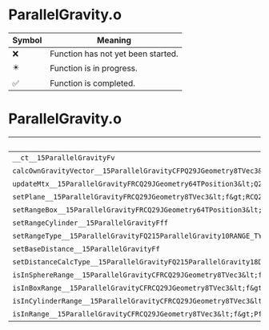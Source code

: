 # ParallelGravity.o
| Symbol | Meaning 
| ------------- | ------------- 
| :x: | Function has not yet been started. 
| :eight_pointed_black_star: | Function is in progress. 
| :white_check_mark: | Function is completed. 


# ParallelGravity.o
| Symbol | Decompiled? |
| ------------- | ------------- |
| `__ct__15ParallelGravityFv` | :white_check_mark: |
| `calcOwnGravityVector__15ParallelGravityCFPQ29JGeometry8TVec3&lt;f&gt;PfRCQ29JGeometry8TVec3&lt;f&gt;` | :white_check_mark: |
| `updateMtx__15ParallelGravityFRCQ29JGeometry64TPosition3&lt;Q29JGeometry38TMatrix34&lt;Q29JGeometry13SMatrix34C&lt;f&gt;&gt;&gt;` | :x: |
| `setPlane__15ParallelGravityFRCQ29JGeometry8TVec3&lt;f&gt;RCQ29JGeometry8TVec3&lt;f&gt;` | :white_check_mark: |
| `setRangeBox__15ParallelGravityFRCQ29JGeometry64TPosition3&lt;Q29JGeometry38TMatrix34&lt;Q29JGeometry13SMatrix34C&lt;f&gt;&gt;&gt;` | :x: |
| `setRangeCylinder__15ParallelGravityFff` | :white_check_mark: |
| `setRangeType__15ParallelGravityFQ215ParallelGravity10RANGE_TYPE` | :white_check_mark: |
| `setBaseDistance__15ParallelGravityFf` | :white_check_mark: |
| `setDistanceCalcType__15ParallelGravityFQ215ParallelGravity18DISTANCE_CALC_TYPE` | :white_check_mark: |
| `isInSphereRange__15ParallelGravityCFRCQ29JGeometry8TVec3&lt;f&gt;Pf` | :white_check_mark: |
| `isInBoxRange__15ParallelGravityCFRCQ29JGeometry8TVec3&lt;f&gt;Pf` | :white_check_mark: |
| `isInCylinderRange__15ParallelGravityCFRCQ29JGeometry8TVec3&lt;f&gt;Pf` | :white_check_mark: |
| `isInRange__15ParallelGravityCFRCQ29JGeometry8TVec3&lt;f&gt;Pf` | :white_check_mark: |
